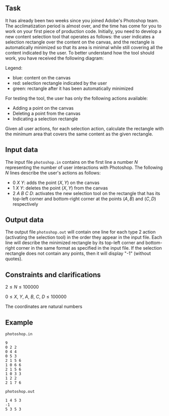 ## Task

It has already been two weeks since you joined Adobe's Photoshop team. The acclimatization period is almost over, and the time has come for you to work on your first piece of production code. Initially, you need to develop a new content selection tool that operates as follows: the user indicates a selection rectangle over the content on the canvas, and the rectangle is automatically minimized so that its area is minimal while still covering all the content indicated by the user. To better understand how the tool should work, you have received the following diagram:

Legend:
- blue: content on the canvas
- red: selection rectangle indicated by the user
- green: rectangle after it has been automatically minimized

For testing the tool, the user has only the following actions available:
- Adding a point on the canvas
- Deleting a point from the canvas
- Indicating a selection rectangle

Given all user actions, for each selection action, calculate the rectangle with the minimum area that covers the same content as the given rectangle.

## Input data

The input file `photoshop.in` contains on the first line a number $N$ representing the number of user interactions with Photoshop. The following $N$ lines describe the user's actions as follows:
- $0 \ X \ Y$: adds the point $(X, Y)$ on the canvas
- $1 \ X \ Y$: deletes the point $(X, Y)$ from the canvas
- $2 \ A \ B \ C \ D$: activates the new selection tool on the rectangle that has its top-left corner and bottom-right corner at the points $(A, B)$ and $(C, D)$ respectively

## Output data

The output file `photoshop.out` will contain one line for each type 2 action (activating the selection tool) in the order they appear in the input file. Each line will describe the minimized rectangle by its top-left corner and bottom-right corner in the same format as specified in the input file. If the selection rectangle does not contain any points, then it will display "-1" (without quotes).

## Constraints and clarifications

$2 \leq N \leq 100000$

$0 \leq X, \ Y, \ A, \ B, \ C, \ D \leq 100000$

The coordinates are natural numbers

## Example

`photoshop.in`
```
9 
0 2 2 
0 4 4 
0 5 3 
2 1 5 6 
1 0 6 6 
2 1 5 6 
1 0 3 3 
1 2 2 
2 1 7 6 
```

`photoshop.out`
```
1 4 5 3 
-1 
5 3 5 3 
```

